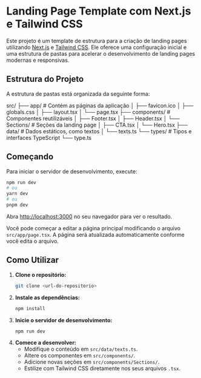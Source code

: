 # Landing Page Template com Next.js e Tailwind CSS

Este projeto é um template de estrutura para a criação de landing pages utilizando [Next.js](https://nextjs.org/) e [Tailwind CSS](https://tailwindcss.com/). Ele oferece uma configuração inicial e uma estrutura de pastas para acelerar o desenvolvimento de landing pages modernas e responsivas.

## Estrutura do Projeto

A estrutura de pastas está organizada da seguinte forma:

src/
├── app/ # Contém as páginas da aplicação
│   ├── favicon.ico
│   ├── globals.css
│   ├── layout.tsx
│   └── page.tsx
├── components/ # Componentes reutilizáveis
│   ├── Footer.tsx
│   ├── Header.tsx
│   └── Sections/ # Seções da landing page
│       ├── CTA.tsx
│       └── Hero.tsx
├── data/ # Dados estáticos, como textos
│   └── texts.ts
└── types/ # Tipos e interfaces TypeScript
    └── type.ts


## Começando

Para iniciar o servidor de desenvolvimento, execute:

```bash
npm run dev
# ou
yarn dev
# ou
pnpm dev
```

Abra [http://localhost:3000](http://localhost:3000) no seu navegador para ver o resultado.

Você pode começar a editar a página principal modificando o arquivo `src/app/page.tsx`. A página será atualizada automaticamente conforme você edita o arquivo.

## Como Utilizar

1.  **Clone o repositório:**
    ```bash
    git clone <url-do-repositorio>
    ```
2.  **Instale as dependências:**
    ```bash
    npm install
    ```
3.  **Inicie o servidor de desenvolvimento:**
    ```bash
    npm run dev
    ```
4.  **Comece a desenvolver:**
    - Modifique o conteúdo em `src/data/texts.ts`.
    - Altere os componentes em `src/components/`.
    - Adicione novas seções em `src/components/Sections/`.
    - Estilize com Tailwind CSS diretamente nos seus arquivos `.tsx`.
